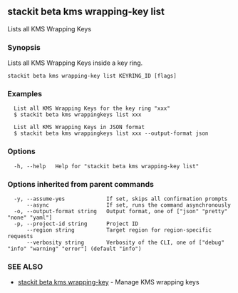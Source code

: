## stackit beta kms wrapping-key list

Lists all KMS Wrapping Keys

### Synopsis

Lists all KMS Wrapping Keys inside a key ring.

```
stackit beta kms wrapping-key list KEYRING_ID [flags]
```

### Examples

```
  List all KMS Wrapping Keys for the key ring "xxx"
  $ stackit beta kms wrappingkeys list xxx

  List all KMS Wrapping Keys in JSON format
  $ stackit beta kms wrappingkeys list xxx --output-format json
```

### Options

```
  -h, --help   Help for "stackit beta kms wrapping-key list"
```

### Options inherited from parent commands

```
  -y, --assume-yes             If set, skips all confirmation prompts
      --async                  If set, runs the command asynchronously
  -o, --output-format string   Output format, one of ["json" "pretty" "none" "yaml"]
  -p, --project-id string      Project ID
      --region string          Target region for region-specific requests
      --verbosity string       Verbosity of the CLI, one of ["debug" "info" "warning" "error"] (default "info")
```

### SEE ALSO

* [stackit beta kms wrapping-key](./stackit_beta_kms_wrapping-key.md)	 - Manage KMS wrapping keys

